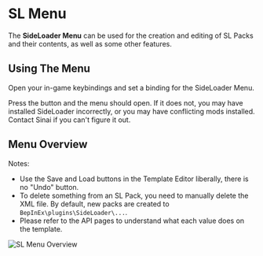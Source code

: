 # SL Menu

The <b>SideLoader Menu</b> can be used for the creation and editing of SL Packs and their contents, as well as some other features.

## Using The Menu

Open your in-game keybindings and set a binding for the SideLoader Menu. 

Press the button and the menu should open. If it does not, you may have installed SideLoader incorrectly, or you may have conflicting mods installed. Contact Sinai if you can't figure it out.

## Menu Overview

Notes:
* Use the Save and Load buttons in the Template Editor liberally, there is no "Undo" button.
* To delete something from an SL Pack, you need to manually delete the XML file. By default, new packs are created to `BepInEx\plugins\SideLoader\...`.
* Please refer to the API pages to understand what each value does on the template.

![](https://sinai-dev.github.io/OSLDocs/img/menu.png "SL Menu Overview")